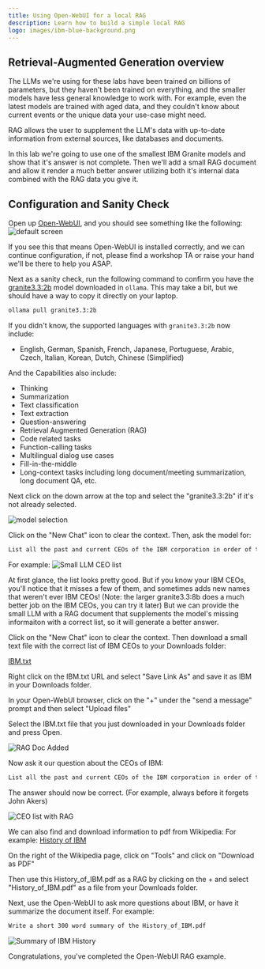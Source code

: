 ```yaml
---
title: Using Open-WebUI for a local RAG
description: Learn how to build a simple local RAG
logo: images/ibm-blue-background.png
---
```


## Retrieval-Augmented Generation overview
The LLMs we're using for these labs have been trained on billions of parameters, but they haven't been trained on everything, and the smaller models have less general knowledge to work with.
For example, even the latest models are trained with aged data, and they couldn't know about current events or the unique data your use-case might need.

RAG allows the user to supplement the LLM's data with up-to-date information from external sources, like databases and documents.

In this lab we're going to use one of the smallest IBM Granite models and show that it's answer is not complete. Then we'll add a small RAG document and allow it render a much better answer
utilizing both it's internal data combined with the RAG data you give it.

## Configuration and Sanity Check

Open up [Open-WebUI](http://localhost:8080/), and you should see something like the following:
![default screen](../images/openwebui_open_screen.png)

If you see this that means Open-WebUI is installed correctly, and we can continue configuration, if not, please find a workshop TA or
raise your hand we'll be there to help you ASAP.

Next as a sanity check, run the following command to confirm you have the [granite3.3:2b](https://ollama.com/library/granite3.3:2b)
model downloaded in `ollama`. This may take a bit, but we should have a way to copy it directly on your laptop.

```bash
ollama pull granite3.3:2b
```

If you didn't know, the supported languages with `granite3.3:2b` now include:

- English, German, Spanish, French, Japanese, Portuguese, Arabic, Czech, Italian, Korean, Dutch, Chinese (Simplified)

And the Capabilities also include:

- Thinking
- Summarization
- Text classification
- Text extraction
- Question-answering
- Retrieval Augmented Generation (RAG)
- Code related tasks
- Function-calling tasks
- Multilingual dialog use cases
- Fill-in-the-middle
- Long-context tasks including long document/meeting summarization, long document QA, etc.


Next click on the down arrow at the top and select the "granite3.3:2b" if it's not already selected.

![model selection](../images/openwebui_model_selection.png)

Click on the "New Chat" icon to clear the context. Then, ask the model for:
```bash
List all the past and current CEOs of the IBM corporation in order of their term as CEO
```
For example:
![Small LLM CEO list](../images/small_llm_ceo_list.png)

At first glance, the list looks pretty good. But if you know your IBM CEOs, you'll notice that it misses a few of them, and sometimes adds new names that weren't ever IBM CEOs!
(Note: the larger granite3.3:8b does a much better job on the IBM CEOs, you can try it later)
But we can provide the small LLM with a RAG document that supplements the model's missing informaiton with a correct list, so it will generate a better answer.

Click on the "New Chat" icon to clear the context.  Then download a small text file with the correct list of IBM CEOs to your Downloads folder:

[IBM.txt](../resources/IBM.txt)

Right click on the IBM.txt URL and select "Save Link As" and save it as IBM in your Downloads folder.

In your Open-WebUI browser, click on the "+" under the "send a message" prompt and then select "Upload files"

Select the IBM.txt file that you just downloaded in your Downloads folder and press Open.

![RAG Doc Added](../images/rag_doc_added.png)

Now ask it our question about the CEOs of IBM:
```bash
List all the past and current CEOs of the IBM corporation in order of their term as CEO
```
The answer should now be correct. (For example, always before it forgets John Akers)

![CEO list with RAG](../images/ceo_list_with_rag.png)

We can also find and download information to pdf from Wikipedia:
For example: [History of IBM](https://en.wikipedia.org/wiki/History_of_IBM)

On the right of the Wikipedia page, click on "Tools" and click on "Download as PDF"

Then use this History_of_IBM.pdf as a RAG by clicking on the + and select "History_of_IBM.pdf" as a file from your Downloads folder.

Next, use the Open-WebUI to ask more questions about IBM, or have it summarize the document itself.  For example:
```bash
Write a short 300 word summary of the History_of_IBM.pdf
```
![Summary of IBM History](../images/History_of_IBM_summary.png)

Congratulations, you've completed the Open-WebUI RAG example.
